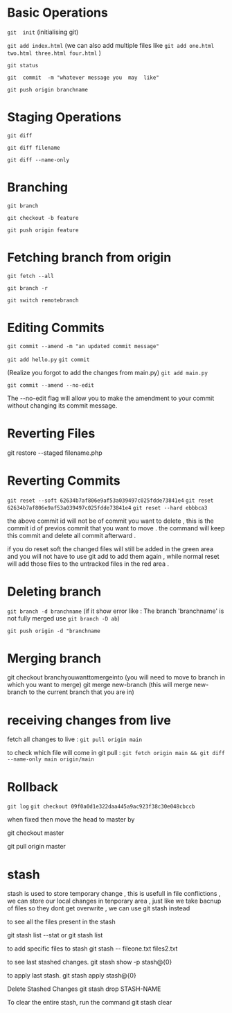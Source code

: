 
# Basic Operations
`git  init`    (initialising git)

`git add index.html`   (we can also add multiple files like `git add one.html two.html three.html four.html` )

`git status`

`git  commit  -m "whatever message you  may  like"`   

`git push origin branchname`  

# Staging Operations

`git diff`

`git diff filename`

`git diff --name-only`

# Branching

`git branch`

`git checkout -b feature`

`git push origin feature`


# Fetching branch from origin 

`git fetch --all`

`git branch -r`

`git switch remotebranch`

# Editing Commits

`git commit --amend -m "an updated commit message"`

`git add hello.py`
`git commit` 

(Realize you forgot to add the changes from main.py) 
`git add main.py` 

`git commit --amend --no-edit`

The --no-edit flag will allow you to make the amendment to your commit without changing its commit message.

# Reverting Files

git restore --staged filename.php

# Reverting Commits

`git reset --soft 62634b7af806e9af53a039497c025fdde73841e4` 
`git reset 62634b7af806e9af53a039497c025fdde73841e4` 
`git reset --hard ebbbca3`

the above commit id will not be of commit  you want to delete , this  is  the commit  id of previos commit that you want to  move . the command will keep this commit and delete all commit afterward .

if you do reset soft the changed files will still be added in the green area and you will not have to use git add to add them again , while normal reset will add those files to the untracked files in the red area .


# Deleting branch

`git branch -d branchname`  (if it show error like : The branch 'branchname' is not fully merged use `git branch -D ab`)

`git push origin -d "branchname` 

# Merging branch

git checkout branchyouwanttomergeinto (you will need to move to branch in which you want to merge)
git merge new-branch (this will merge new-branch to the current branch that you are in)

# receiving changes from live 

fetch all changes to live : `git pull origin main`

to check which file will come in git pull :  `git fetch origin main && git diff --name-only main origin/main`

#  Rollback

`git log`
`git checkout 09f0a0d1e322daa445a9ac923f38c30e048cbccb`

when fixed then move the head to master by 

git checkout master

git pull origin master


#  stash
stash is used to store temporary change , this is usefull in file conflictions , we can store our local changes in tenporary area , just like we take bacnup of files so they dont get overwrite , we can use git stash instead 


to see all the files present in the stash 

git stash list --stat
or 
git stash list

to add specific files to stash 
git stash -- fileone.txt files2.txt

to see last stashed changes.
git stash show -p stash@{0}

to apply last stash.
git stash apply stash@{0}

Delete Stashed Changes
git stash drop STASH-NAME

To clear the entire stash, run the command
git stash clear




